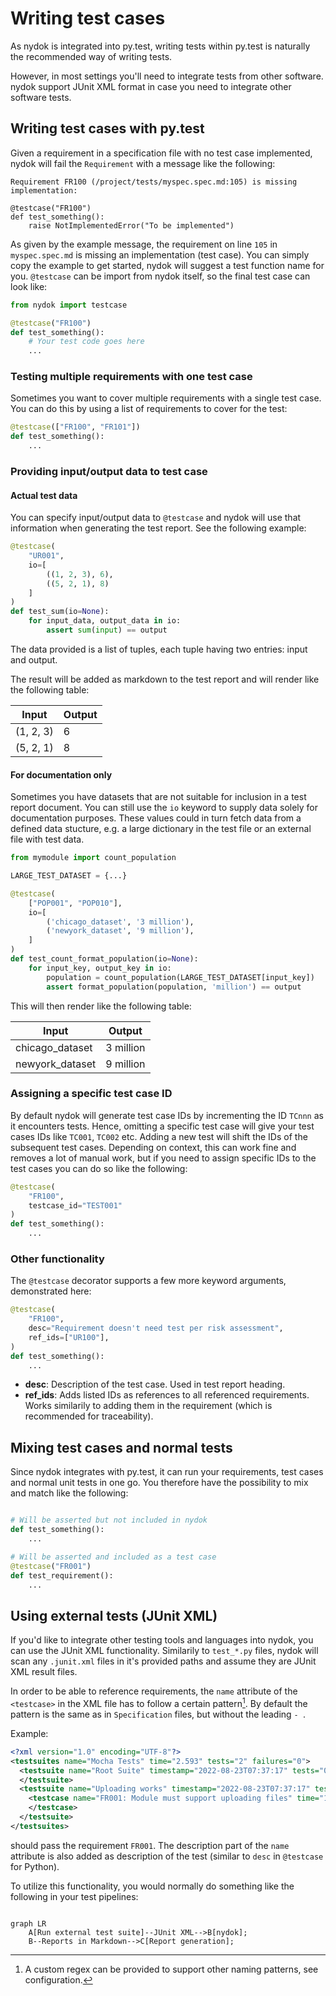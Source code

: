 # Writing test cases

As nydok is integrated into py.test, writing tests within py.test is naturally the recommended way of writing tests.

However, in most settings you'll need to integrate tests from other software. nydok support JUnit XML format in case you need to integrate other software tests.


## Writing test cases with py.test

Given a requirement in a specification file with no test case implemented, nydok will fail the `Requirement` with a message like the following:

``` title="py.test output"
Requirement FR100 (/project/tests/myspec.spec.md:105) is missing implementation:

@testcase("FR100")
def test_something():
    raise NotImplementedError("To be implemented")
```

As given by the example message, the requirement on line `105` in `myspec.spec.md` is missing an implementation (test case). You can simply copy the example to get started, nydok will suggest a test function name for you. `@testcase` can be import from nydok itself, so the final test case can look like:

```python title="test_specs.py"
from nydok import testcase

@testcase("FR100")
def test_something():
    # Your test code goes here
    ...

```

### Testing multiple requirements with one test case

Sometimes you want to cover multiple requirements with a single test case. You can do this by using a list of requirements to cover for the test:

```python
@testcase(["FR100", "FR101"])
def test_something():
    ...

```

### Providing input/output data to test case


#### Actual test data

You can specify input/output data to `@testcase` and nydok will use that information when generating the test report. See the following example:

```python
@testcase(
    "UR001",
    io=[
        ((1, 2, 3), 6),
        ((5, 2, 1), 8)
    ]
)
def test_sum(io=None):
    for input_data, output_data in io:
        assert sum(input) == output
```

The data provided is a list of tuples, each tuple having two entries: input and output.

The result will be added as markdown to the test report and will render like the following table:

Input     | Output
--------- | ------
(1, 2, 3) | 6
(5, 2, 1) | 8

#### For documentation only

Sometimes you have datasets that are not suitable for inclusion in a test report document. You can still use the `io` keyword to supply data solely for documentation purposes. These values could in turn fetch data from a defined data stucture, e.g. a large dictionary in the test file or an external file with test data.

```python
from mymodule import count_population

LARGE_TEST_DATASET = {...}

@testcase(
    ["POP001", "POP010"],
    io=[
        ('chicago_dataset', '3 million'),
        ('newyork_dataset', '9 million'),
    ]
)
def test_count_format_population(io=None):
    for input_key, output_key in io:
        population = count_population(LARGE_TEST_DATASET[input_key])
        assert format_population(population, 'million') == output
```

This will then render like the following table:

Input            | Output
---------------- | ----------
chicago_dataset  | 3 million
newyork_dataset  | 9 million


### Assigning a specific test case ID

By default nydok will generate test case IDs by incrementing the ID `TCnnn` as it encounters tests. Hence, omitting a specific test case will give your test cases IDs like `TC001`, `TC002` etc. Adding a new test will shift the IDs of the subsequent test cases. Depending on context, this can work fine and removes a lot of manual work, but if you need to assign specific IDs to the test cases you can do so like the following:

```python
@testcase(
    "FR100",
    testcase_id="TEST001"
)
def test_something():
    ...

```


### Other functionality

The `@testcase` decorator supports a few more keyword arguments, demonstrated here:

```python
@testcase(
    "FR100",
    desc="Requirement doesn't need test per risk assessment",
    ref_ids=["UR100"],
)
def test_something():
    ...
```

- **desc**: Description of the test case. Used in test report heading.
- **ref_ids**: Adds listed IDs as references to all referenced requirements. Works similarily to adding them in the requirement (which is recommended for traceability).


## Mixing test cases and normal tests

Since nydok integrates with py.test, it can run your requirements, test cases and normal unit tests in one go. You therefore have the possibility to mix and match like the following:

```python title="Mixing test cases and normal unit tests"

# Will be asserted but not included in nydok
def test_something():
    ...

# Will be asserted and included as a test case
@testcase("FR001")
def test_requirement():
    ...

```

## Using external tests (JUnit XML)

If you'd like to integrate other testing tools and languages into nydok, you can use the JUnit XML functionality.
Similarily to `test_*.py` files, nydok will scan any `.junit.xml` files in it's provided paths and assume they are JUnit XML result files.

In order to be able to reference requirements, the `name` attribute of the `<testcase>` in the XML file has to follow a certain pattern[^1]. By default the pattern is the same as in `Specification` files, but without the leading `- `.

Example:

```xml title="result.junit.xml"
<?xml version="1.0" encoding="UTF-8"?>
<testsuites name="Mocha Tests" time="2.593" tests="2" failures="0">
  <testsuite name="Root Suite" timestamp="2022-08-23T07:37:17" tests="0" file="spec.js" failures="0" time="0">
  </testsuite>
  <testsuite name="Uploading works" timestamp="2022-08-23T07:37:17" tests="1" failures="0" time="2.593">
    <testcase name="FR001: Module must support uploading files" time="1.563" classname="foo" failure="false" error="false" success="true">
    </testcase>
  </testsuite>
</testsuites>
```

should pass the requirement `FR001`. The description part of the `name` attribute is also added as description of the test (similar to `desc` in `@testcase` for Python).

To utilize this functionality, you would normally do something like the following in your test pipelines:

```mermaid

graph LR
    A[Run external test suite]--JUnit XML-->B[nydok];
    B--Reports in Markdown-->C[Report generation];
```



[^1]: A custom regex can be provided to support other naming patterns, see configuration.
